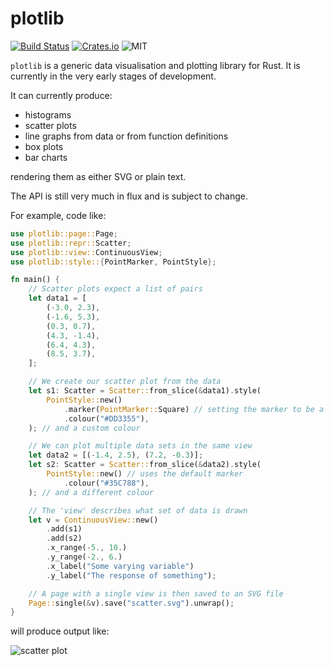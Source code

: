 # plotlib

[![Build Status](https://travis-ci.org/milliams/plotlib.svg?branch=master)](https://travis-ci.org/milliams/plotlib)
[![Crates.io](https://img.shields.io/crates/v/plotlib.svg)](https://crates.io/crates/plotlib)
![MIT](https://img.shields.io/crates/l/plotlib.svg)

`plotlib` is a generic data visualisation and plotting library for Rust.
It is currently in the very early stages of development.

It can currently produce:

* histograms
* scatter plots
* line graphs from data or from function definitions
* box plots
* bar charts

rendering them as either SVG or plain text.

The API is still very much in flux and is subject to change.

For example, code like:

```rust
use plotlib::page::Page;
use plotlib::repr::Scatter;
use plotlib::view::ContinuousView;
use plotlib::style::{PointMarker, PointStyle};

fn main() {
    // Scatter plots expect a list of pairs
    let data1 = [
        (-3.0, 2.3),
        (-1.6, 5.3),
        (0.3, 0.7),
        (4.3, -1.4),
        (6.4, 4.3),
        (8.5, 3.7),
    ];

    // We create our scatter plot from the data
    let s1: Scatter = Scatter::from_slice(&data1).style(
        PointStyle::new()
            .marker(PointMarker::Square) // setting the marker to be a square
            .colour("#DD3355"),
    ); // and a custom colour

    // We can plot multiple data sets in the same view
    let data2 = [(-1.4, 2.5), (7.2, -0.3)];
    let s2: Scatter = Scatter::from_slice(&data2).style(
        PointStyle::new() // uses the default marker
            .colour("#35C788"),
    ); // and a different colour

    // The 'view' describes what set of data is drawn
    let v = ContinuousView::new()
        .add(s1)
        .add(s2)
        .x_range(-5., 10.)
        .y_range(-2., 6.)
        .x_label("Some varying variable")
        .y_label("The response of something");

    // A page with a single view is then saved to an SVG file
    Page::single(&v).save("scatter.svg").unwrap();
}

```

will produce output like:

![scatter plot](scatter.png)

